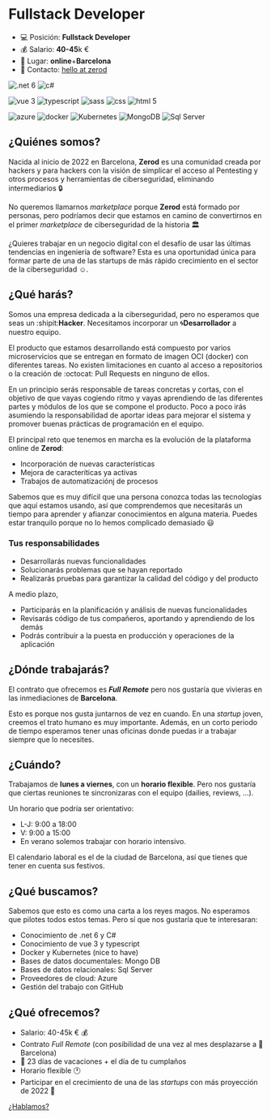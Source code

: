 # Fullstack Developer

- :computer: Posición: **Fullstack Developer**
- :moneybag: Salario: **40-45**k €
- :office: Lugar: **online**+**Barcelona**
- :email: Contacto: [hello at zerod](mailto:hello@zerod.io)

![.net 6](https://img.shields.io/badge/.NET-6-5C2D91?style=for-the-badge&logo=.net&logoColor=white)
![c#](https://img.shields.io/badge/C%23-239120?style=for-the-badge&logo=c-sharp&logoColor=white)

![vue 3](https://img.shields.io/badge/Vue.js-3-35495E?style=for-the-badge&logo=vue.js&logoColor=4FC08D)
![typescript](https://img.shields.io/badge/TypeScript-007ACC?style=for-the-badge&logo=typescript&logoColor=white)
![sass](https://img.shields.io/badge/Sass-CC6699?style=for-the-badge&logo=sass&logoColor=white)
![css](https://img.shields.io/badge/CSS-239120?&style=for-the-badge&logo=css3&logoColor=white)
![html 5](https://img.shields.io/badge/HTML5-E34F26?style=for-the-badge&logo=html5&logoColor=white)

![azure](https://img.shields.io/badge/Microsoft_Azure-0089D6?style=for-the-badge&logo=microsoft-azure&logoColor=white)
![docker](https://img.shields.io/badge/docker-3776AB?style=for-the-badge&logo=docker&logoColor=white)
![Kubernetes](https://img.shields.io/badge/Kubernetes-0095D5?&style=for-the-badge&logo=kubernetes&logoColor=white)
![MongoDB](https://img.shields.io/badge/MongoDB-4EA94B?style=for-the-badge&logo=mongodb&logoColor=white)
![Sql Server](https://img.shields.io/badge/Microsoft%20SQL%20Server-CC2927?style=for-the-badge&logo=microsoft%20sql%20server&logoColor=white)

## ¿Quiénes somos?

Nacida al inicio de 2022 en Barcelona, **Zerod** es una comunidad creada por hackers y para hackers con la visión de simplicar el acceso al Pentesting y otros procesos y herramientas de ciberseguridad, eliminando intermediarios 🔒

No queremos llamarnos *marketplace* porque **Zerod** está formado por personas, pero podríamos decir que estamos en camino de convertirnos en el primer *marketplace* de ciberseguridad de la historia 🏛️

¿Quieres trabajar en un negocio digital con el desafío de usar las últimas tendencias en ingeniería de software? Esta es una oportunidad única para formar parte de una de las startups de más rápido crecimiento en el sector de la ciberseguridad ☺.

## ¿Qué harás? 

Somos una empresa dedicada a la ciberseguridad, pero no esperamos que seas un :shipit:**Hacker**. Necesitamos incorporar un :cyclone:**Desarrollador** a nuestro equipo.

El producto que estamos desarrollando está compuesto por varios microservicios que se entregan en formato de imagen OCI (docker) con diferentes tareas. No existen limitaciones en cuanto al acceso a repositorios o la creación de :octocat: Pull Requests en ninguno de ellos.

En un principio serás responsable de tareas concretas y cortas, con el objetivo de que vayas cogiendo ritmo y vayas aprendiendo de las diferentes partes y módulos de los que se compone el producto. 
Poco a poco irás asumiendo la responsabilidad de aportar ideas para mejorar el sistema y promover buenas prácticas de programación en el equipo.

El principal reto que tenemos en marcha es la evolución de la plataforma online de **Zerod**: 

- Incorporación de nuevas características
- Mejora de caracteríticas ya activas
- Trabajos de automatizaciónj de procesos

Sabemos que es muy difícil que una persona conozca todas las tecnologías que aquí estamos usando, así que comprendemos que necesitarás un tiempo para aprender y afianzar conocimientos en alguna materia. Puedes estar tranquilo porque no lo hemos complicado demasiado :smiley:

### Tus responsabilidades

- Desarrollarás nuevas funcionalidades
- Solucionarás problemas que se hayan reportado
- Realizarás pruebas para garantizar la calidad del código y del producto

A medio plazo, 
- Participarás en la planificación y análisis de nuevas funcionalidades
- Revisarás código de tus compañeros, aportando y aprendiendo de los demás
- Podrás contribuir a la puesta en producción y operaciones de la aplicación

## ¿Dónde trabajarás?

El contrato que ofrecemos es **_Full Remote_** pero nos gustaría que vivieras en las inmediaciones de **Barcelona**. 

Esto es porque nos gusta juntarnos de vez en cuando. En una *startup* joven, creemos el trato humano es muy importante. Además, en un corto periodo de tiempo esperamos tener unas oficinas donde puedas ir a trabajar siempre que lo necesites.

## ¿Cuándo?

Trabajamos de **lunes a viernes**, con un **horario flexible**. Pero nos gustaría que ciertas reuniones te sincronizaras con el equipo (dailies, reviews, ...).

Un horario que podría ser orientativo: 
- L-J: 9:00 a 18:00 
- V: 9:00 a 15:00
- En verano solemos trabajar con horario intensivo.

El calendario laboral es el de la ciudad de Barcelona, así que tienes que tener en cuenta sus festivos.

## ¿Qué buscamos?

Sabemos que esto es como una carta a los reyes magos. No esperamos que pilotes todos estos temas. Pero sí que nos gustaría que te interesaran:

- Conocimiento de .net 6 y C#
- Conocimiento de vue 3 y typescript
- Docker y Kubernetes (nice to have)
- Bases de datos documentales: Mongo DB
- Bases de datos relacionales: Sql Server
- Proveedores de cloud: Azure
- Gestión del trabajo con GitHub

## ¿Qué ofrecemos?

- Salario: 40-45k € :moneybag:
- Contrato *Full Remote* (con posibilidad de una vez al mes desplazarse a :office: Barcelona)
- :calendar: 23 días de vacaciones + el día de tu cumplaños
- Horario flexible :clock1:
- Participar en el crecimiento de una de las *startups* con más proyección de 2022 :rocket:

[¿Hablamos?](mailto:hello@zerod.io)
